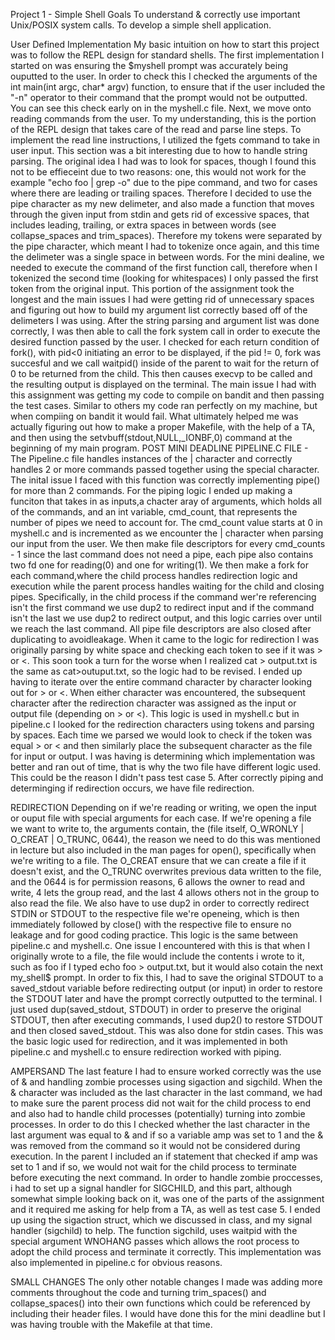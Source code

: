 Project 1 - Simple Shell
Goals
        To understand & correctly use important Unix/POSIX system calls.
        To develop a simple shell application.

User Defined Implementation
        My basic intuition on how to start this project was to follow the REPL design for standard shells. 
        The first implementation I started on was ensuring the $myshell prompt was accurately being ouputted to the user. In order to check this
	 I checked the arguments of the int main(int argc, char* argv) function, to ensure that if the user included the "-n" operator 
  	 to their command that the prompt would not be outputted. You can see this check early on in the myshell.c file.
        Next, we move onto reading commands from the user. To my understanding, this is the portion of the REPL design that takes
         care of the read and parse line steps. To implement the read line instructions, I utilized the fgets command to take in user
         input. This section was a bit interesting due to how to handle string parsing. The original idea I had was to look for spaces,
         though I found this not to be effieceint due to two reasons: one, this would not work for the example "echo foo | grep -o"
         due to the pipe command, and two for cases where there are leading or trailing spaces. Therefore I decided to use the pipe
         character as my new delimeter, and also made a function that moves through the given input from stdin and gets rid of excessive
         spaces, that includes leading, trailing, or extra spaces in between words (see collapse_spaces and trim_spaces).
	 Therefore my tokens were separated by the pipe character, which meant I had to tokenize once again, and this time the delimeter
  	 was a single space in between words. For the mini dealine, we needed to execute the command of the first function call, therefore
    	 when I tokenized the second time (looking for whitespaces) I only passed the first token from the original input.
      	 This portion of the assignment took the longest and the main issues I had were getting rid of unnecessary spaces and figuring out 
	 how to build my argument list correctly based off of the delimeters I was using.
         After the string parsing and argument list was done correctly, I was then able to call the fork system call in order to execute
         the desired function passed by the user. I checked for each return condition of fork(), with pid<0 initiating an error to be
         displayed, if the pid != 0, fork was succesful and we call waitpid() inside of the parent to wait for the return of 0 to be
         returned from the child. This then causes execvp to be called and the resulting output is displayed on the terminal.
         The main issue I had with this assignment was getting my code to compile on bandit and then passing the test cases. Similar to others
         my code ran perfectly on my machine, but when compiing on bandit it would fail. What ultimately helped me was actually figuring out how
         to make a proper Makefile, with the help of a TA, and then using the setvbuff(stdout,NULL,_IONBF,0) command at the beginning of my main
         program.
 POST MINI DEADLINE
         PIPELINE.C FILE
         - The Pipeline.c file handles instances of the | character and correctly handles 2 or more commands passed together using the special 		character. The inital issue I faced with this function was correctly implementing pipe() for more than 2 commands. For the piping logic I 	ended up making a funciton that takes in as inputs,a chacter aray of arguments, which holds all of the commands, and an int variable, 		cmd_count, that represents the number of pipes we need to account for.
        The cmd_count value starts at 0 in myshell.c and is incremented as we encounter the | character when parsing our input from the user. We then 	make file descriptors for every cmd_counts - 1 since the last command does not need a pipe, each pipe also contains two fd one for reading(0) 	and one for writing(1). We then make a fork for each command,where the child process handles redirection logic and execution while the parent 	process handles waiting for the child and closing pipes. Specifically, in the child process if the command wer're referencing isn't the first 	command we use dup2 to redirect input and if the command isn't the last we use dup2 to redirect output, and this logic carries over until we 	reach the last command. All pipe file descriptors are also closed after duplicating to avoidleakage. When it came to the logic for redirection 	I was originally parsing by white space and checking each token to see if it was > or <. This soon took a turn for the worse when I realized 	cat > output.txt is the same as cat>outuput.txt, so the logic had to be revised. I ended up having to iterate over the entire command
        character by character looking out for > or <. When either character was encountered, the subsequent character after the redirection character 	was assigned as the input or output file (depending on > or <). This logic is used in myshell.c but in pipeline.c I looked for the redirection 	characters using tokens and parsing by spaces. Each time we parsed we would look to check if the token was equal > or < and then similarly 	place the subsequent character as the file for input or output. I was having is determining which implementation was better and ran out of 	time, that is why the two file have different logic used. This could be the reason I didn't pass test case 5.
        After correctly piping and determinging if redirection occurs, we have file redirection.

REDIRECTION
        Depending on if we're reading or writing, we open the input or ouput file with special arguments for each case. If we're opening a file we 	want to write to, the arguments contain, the (file itself, O_WRONLY | O_CREAT | O_TRUNC, 0644), the reason we need to do this was mentioned in 	lecture but also included in the man pages for open(), specifically when we're writing to a file. The O_CREAT ensure that we can create a file 	if it doesn't exist, and the O_TRUNC overwrites previous data written to the file, and the 0644 is for permission reasons, 6 allows the owner 	to read and write, 4 lets the group read, and the last 4 allows others not in the group to also read the file. We also have to use dup2 in 	order to correctly redirect STDIN or STDOUT to the respective file we're openeing, which is then immediately followed by close() with the 	respective file to ensure no leakage and for good coding practice. This logic is the same between pipeline.c and myshell.c. One issue I 	encountered with this is that when I originally wrote to a file, the file would include the contents i wrote to it, such as foo if I typed 	echo foo > output.txt, but it would also cotain the next my_shell$ prompt. In order to fix this, I had to save the original STDOUT
        to a saved_stdout variable before redirecting output (or input) in order to restore the STDOUT later and have the prompt correctly outputted 	to the terminal. I just used dup(saved_stdout, STDOUT) in order to preserve the original STDOUT, then after executing commands, I used dup2() 	to restore STDOUT and then closed saved_stdout. This was also done for stdin cases. This was the basic logic used for redirection, and it was 	implemented in both pipeline.c and myshell.c to ensure redirection worked with piping.


AMPERSAND
	The last feature I had to ensure worked correctly was the use of & and handling zombie processes using sigaction and sigchild. When the & 	character was included as the last character in the last command, we had to make sure the parent process did not wait for the child process to 	end and also had to handle child processes (potentially) turning into zombie processes. In order to do this I checked whether the last 		character in the last argument was equal to & and if so a variable amp was set to 1 and the & was removed from the command so it would
        not be considered during execution. In the parent I included an if statement that checked if amp was set to 1 and if so, we would not wait for 	the child process to terminate before executing the next command. In order to handle zombie proccesses, i had to set up a signal handler for 	SIGCHILD, and this part, although somewhat simple looking back on it, was one of the parts of the assignment and it required me asking for 	help from a TA, as well as test case 5. I ended up using the sigaction struct, which we discussed in class, and my signal handler (sigchild)
        to help. The function sigchild, uses waitpid with the special argument WNOHANG passes which allows the root process to adopt the child process 	and terminate it correctly. This implementation was also implemented in pipeline.c for obvious reasons.


SMALL CHANGES
	The only other notable changes I made was adding more comments throughout the code and turning trim_spaces() and collapse_spaces() into their 	own functions which could be referenced by including their header files. I would have done this for the mini deadline but I was having trouble 	with the Makefile at that time.
